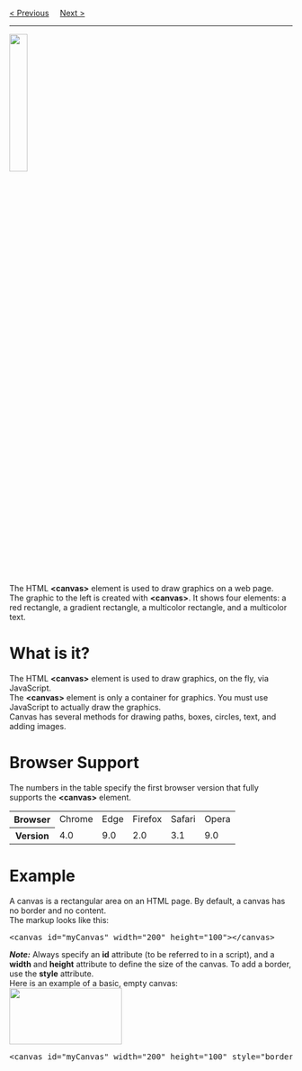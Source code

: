 <a href="/HTML/Graphics/Main.md">&lt; Previous</a>
&nbsp;&nbsp;&nbsp;
<a href="/HTML/Graphics/Canvas/Drawing.md">Next &gt;</a>
<hr>
<img src="https://i.imgur.com/Gn9yLP6.jpg" width="25%">
<br>
The HTML <b>&lt;canvas&gt;</b> element is used to draw graphics on a web page.
<br>
The graphic to the left is created with <b>&lt;canvas&gt;</b>. It shows four elements: a red rectangle, a gradient rectangle, a multicolor rectangle, and a multicolor text.
<h1>What is it?</h1>
The HTML <b>&lt;canvas&gt;</b> element is used to draw graphics, on the fly, via JavaScript.
<br>
The <b>&lt;canvas&gt;</b> element is only a container for graphics. You must use JavaScript to actually draw the graphics.
<br>
Canvas has several methods for drawing paths, boxes, circles, text, and adding images.
<h1>Browser Support</h1>
The numbers in the table specify the first browser version that fully supports the <b>&lt;canvas&gt;</b> element.
<table class="ws-table-all notranslate">
  <tr>
    <th>Browser</th>
    <td>Chrome</td>
    <td>Edge</td>
    <td>Firefox</td>
    <td>Safari</td>
    <td>Opera</td>
  </tr>
  <tr>
    <th>Version</th>
    <td>4.0</td>
    <td>9.0</td>
    <td>2.0</td>
    <td>3.1</td>
    <td>9.0</td>
  </tr>
</table>
<h1>Example</h1>
A canvas is a rectangular area on an HTML page. By default, a canvas has no border and no content.
<br>
The markup looks like this:
<pre>&lt;canvas id="myCanvas" width="200" height="100"&gt;&lt;/canvas&gt;</pre>
<b><i>Note:</i></b> Always specify an <b>id</b> attribute (to be referred to in a script), and a <b>width</b> and <b>height</b> attribute to define the size of the canvas. To add a border, use the <b>style</b> attribute.
<br>
Here is an example of a basic, empty canvas:
<br>
<img src="https://i.imgur.com/BwoXDFW.jpg" width="200" height="100">
<pre>&lt;canvas id="myCanvas" width="200" height="100" style="border:1px solid #000000;"&gt;&lt;/canvas&gt;</pre>
